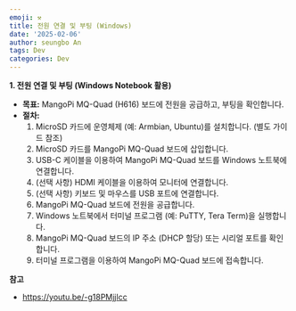 ```yaml
---
emoji: ⚒️
title: 전원 연결 및 부팅 (Windows)
date: '2025-02-06'
author: seungbo An
tags: Dev
categories: Dev
---
```


**1. 전원 연결 및 부팅 (Windows Notebook 활용)**

*   **목표:** MangoPi MQ-Quad (H616) 보드에 전원을 공급하고, 부팅을 확인합니다.
*   **절차:**
    1.  MicroSD 카드에 운영체제 (예: Armbian, Ubuntu)를 설치합니다. (별도 가이드 참조)
    2.  MicroSD 카드를 MangoPi MQ-Quad 보드에 삽입합니다.
    3.  USB-C 케이블을 이용하여 MangoPi MQ-Quad 보드를 Windows 노트북에 연결합니다.
    4.  (선택 사항) HDMI 케이블을 이용하여 모니터에 연결합니다.
    5.  (선택 사항) 키보드 및 마우스를 USB 포트에 연결합니다.
    6.  MangoPi MQ-Quad 보드에 전원을 공급합니다.
    7.  Windows 노트북에서 터미널 프로그램 (예: PuTTY, Tera Term)을 실행합니다.
    8.  MangoPi MQ-Quad 보드의 IP 주소 (DHCP 할당) 또는 시리얼 포트를 확인합니다.
    9.  터미널 프로그램을 이용하여 MangoPi MQ-Quad 보드에 접속합니다.


**참고**
- https://youtu.be/-g18PMjjlcc